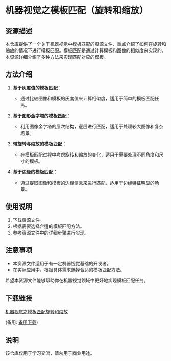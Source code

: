 # 机器视觉之模板匹配（旋转和缩放）

## 资源描述

本仓库提供了一个关于机器视觉中模板匹配的资源文件，重点介绍了如何在旋转和缩放的情况下进行模板匹配。模板匹配是通过计算模板和图像的相似度来实现的，本资源详细介绍了多种方法来实现匹配对应的模板。

## 方法介绍

1. **基于灰度值的模板匹配**：
   - 通过比较图像和模板的灰度值来计算相似度，适用于简单的模板匹配任务。

2. **基于图形金字塔的模板匹配**：
   - 利用图像金字塔的层次结构，逐层进行匹配，适用于处理较大图像和复杂场景。

3. **带旋转与缩放的模板匹配**：
   - 在模板匹配过程中考虑旋转和缩放的变化，适用于需要处理不同角度和尺寸的模板。

4. **基于边缘的模板匹配**：
   - 通过提取图像和模板的边缘信息来进行匹配，适用于边缘特征明显的场景。

## 使用说明

1. 下载资源文件。
2. 根据需要选择合适的模板匹配方法。
3. 参考资源文件中的详细步骤进行实现。

## 注意事项

- 本资源文件适用于有一定机器视觉基础的开发者。
- 在实际应用中，根据具体需求选择合适的模板匹配方法。

希望本资源文件能够帮助你在机器视觉领域中更好地实现模板匹配任务。

## 下载链接
[机器视觉之模板匹配旋转和缩放](https://pan.quark.cn/s/16466185b3f0) 

(备用: [备用下载](https://pan.baidu.com/s/1qOHi1w58M_YCkqCWbAvaTw?pwd=1234))

## 说明

该仓库仅用于学习交流，请勿用于商业用途。
